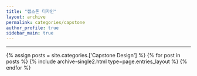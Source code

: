 ```yaml
---
title: "캡스톤 디자인"
layout: archive
permalink: categories/capstone
author_profile: true
sidebar_main: true
---
```


<!-- 공백이 포함되어 있는 카테고리 이름의 경우 site.categories['a b c'] 이런식으로! -->

***

{% assign posts = site.categories.['Capstone Design'] %}
{% for post in posts %} {% include archive-single2.html type=page.entries_layout %} {% endfor %}
